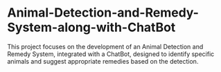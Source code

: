 # Animal-Detection-and-Remedy-System-along-with-ChatBot
This project focuses on the development of an Animal Detection and Remedy System, integrated with a ChatBot, designed to identify specific animals and suggest appropriate remedies based on the detection.
